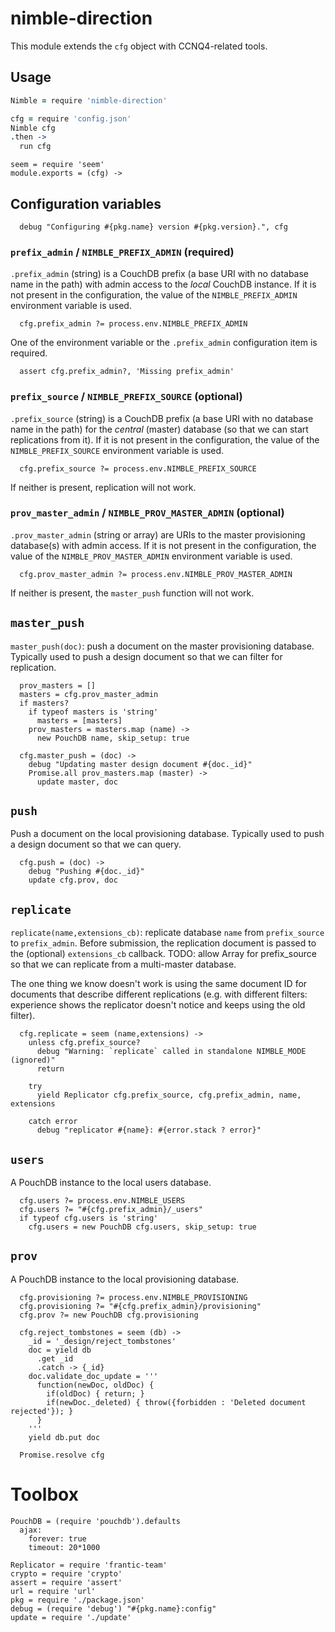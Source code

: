 nimble-direction
================

This module extends the `cfg` object with CCNQ4-related tools.

Usage
-----

```coffeescript
Nimble = require 'nimble-direction'

cfg = require 'config.json'
Nimble cfg
.then ->
  run cfg
```

    seem = require 'seem'
    module.exports = (cfg) ->

Configuration variables
-----------------------

      debug "Configuring #{pkg.name} version #{pkg.version}.", cfg

### `prefix_admin` / `NIMBLE_PREFIX_ADMIN`  (required)

`.prefix_admin` (string) is a CouchDB prefix (a base URI with no database name in the path) with admin access to the _local_ CouchDB instance.
If it is not present in the configuration, the value of the `NIMBLE_PREFIX_ADMIN` environment variable is used.

      cfg.prefix_admin ?= process.env.NIMBLE_PREFIX_ADMIN

One of the environment variable or the `.prefix_admin` configuration item is required.

      assert cfg.prefix_admin?, 'Missing prefix_admin'

### `prefix_source` / `NIMBLE_PREFIX_SOURCE`  (optional)

`.prefix_source` (string) is a CouchDB prefix (a base URI with no database name in the path) for the _central_ (master) database (so that we can start replications from it).
If it is not present in the configuration, the value of the `NIMBLE_PREFIX_SOURCE` environment variable is used.

      cfg.prefix_source ?= process.env.NIMBLE_PREFIX_SOURCE

If neither is present, replication will not work.

### `prov_master_admin` / `NIMBLE_PROV_MASTER_ADMIN`  (optional)

`.prov_master_admin` (string or array) are URIs to the master provisioning database(s) with admin access.
If it is not present in the configuration, the value of the `NIMBLE_PROV_MASTER_ADMIN` environment variable is used.

      cfg.prov_master_admin ?= process.env.NIMBLE_PROV_MASTER_ADMIN

If neither is present, the `master_push` function will not work.

`master_push`
---------------

`master_push(doc)`: push a document on the master provisioning database.
Typically used to push a design document so that we can filter for replication.

      prov_masters = []
      masters = cfg.prov_master_admin
      if masters?
        if typeof masters is 'string'
          masters = [masters]
        prov_masters = masters.map (name) ->
          new PouchDB name, skip_setup: true

      cfg.master_push = (doc) ->
        debug "Updating master design document #{doc._id}"
        Promise.all prov_masters.map (master) ->
          update master, doc

`push`
------

Push a document on the local provisioning database.
Typically used to push a design document so that we can query.

      cfg.push = (doc) ->
        debug "Pushing #{doc._id}"
        update cfg.prov, doc

`replicate`
-----------

`replicate(name,extensions_cb)`: replicate database `name` from `prefix_source` to `prefix_admin`.
Before submission, the replication document is passed to the (optional) `extensions_cb` callback.
TODO: allow Array for prefix_source so that we can replicate from a multi-master database.

The one thing we know doesn't work is using the same document ID for documents that describe different replications (e.g. with different filters: experience shows the replicator doesn't notice and keeps using the old filter).

      cfg.replicate = seem (name,extensions) ->
        unless cfg.prefix_source?
          debug "Warning: `replicate` called in standalone NIMBLE_MODE (ignored)"
          return

        try
          yield Replicator cfg.prefix_source, cfg.prefix_admin, name, extensions

        catch error
          debug "replicator #{name}: #{error.stack ? error}"

`users`
-------

A PouchDB instance to the local users database.

      cfg.users ?= process.env.NIMBLE_USERS
      cfg.users ?= "#{cfg.prefix_admin}/_users"
      if typeof cfg.users is 'string'
        cfg.users = new PouchDB cfg.users, skip_setup: true

`prov`
------

A PouchDB instance to the local provisioning database.

      cfg.provisioning ?= process.env.NIMBLE_PROVISIONING
      cfg.provisioning ?= "#{cfg.prefix_admin}/provisioning"
      cfg.prov ?= new PouchDB cfg.provisioning

      cfg.reject_tombstones = seem (db) ->
        _id = '_design/reject_tombstones'
        doc = yield db
          .get _id
          .catch -> {_id}
        doc.validate_doc_update = '''
          function(newDoc, oldDoc) {
            if(oldDoc) { return; }
            if(newDoc._deleted) { throw({forbidden : 'Deleted document rejected'}); }
          }
        '''
        yield db.put doc

      Promise.resolve cfg

Toolbox
=======

    PouchDB = (require 'pouchdb').defaults
      ajax:
        forever: true
        timeout: 20*1000

    Replicator = require 'frantic-team'
    crypto = require 'crypto'
    assert = require 'assert'
    url = require 'url'
    pkg = require './package.json'
    debug = (require 'debug') "#{pkg.name}:config"
    update = require './update'
